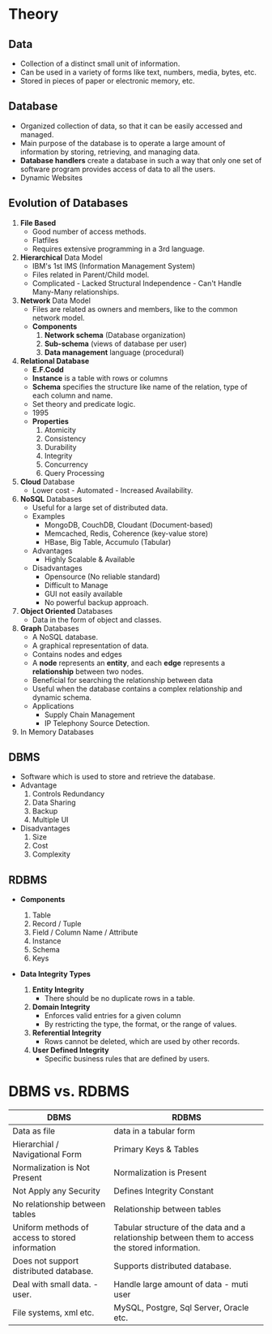 # Theory


## Data
* Collection of a distinct small unit of information.
* Can be used in a variety of forms like text, numbers, media, bytes, etc.
* Stored in pieces of paper or electronic memory, etc.

## Database

* Organized collection of data, so that it can be easily accessed and managed.
* Main purpose of the database is to operate a large amount of information by storing, retrieving, and managing data.
* **Database handlers** create a database in such a way that only one set of software program provides access of data to all the users.
* Dynamic Websites

## Evolution of Databases

1. **File Based**
    * Good number of access methods.
    * Flatfiles
    * Requires extensive programming in a 3rd language.
2. **Hierarchical** Data Model
    * IBM's 1st IMS (Information Management System)
    * Files related in Parent/Child model.
    * Complicated - Lacked Structural Independence - Can't Handle Many-Many relationships.
3. **Network** Data Model
    * Files are related as owners and members, like to the common network model.
    * **Components**
        1. **Network schema** (Database organization)
        2. **Sub-schema** (views of database per user)
        3. **Data management** language (procedural)
4. **Relational Database**
    * **E.F.Codd**
    * **Instance** is a table with rows or columns
    * **Schema** specifies the structure like name of the relation, type of each column and name.
    * Set theory and predicate logic.
    * 1995
    * **Properties**
        1. Atomicity
        2. Consistency
        3. Durability
        4. Integrity
        5. Concurrency
        6. Query Processing
5. **Cloud** Database
    * Lower cost - Automated - Increased Availability.
6. **NoSQL** Databases
    * Useful for a large set of distributed data.
    * Examples
        * MongoDB, CouchDB, Cloudant (Document-based)
        * Memcached, Redis, Coherence (key-value store)
        * HBase, Big Table, Accumulo (Tabular)
    * Advantages
        * Highly Scalable & Available
    * Disadvantages
        * Opensource (No reliable standard)
        * Difficult to Manage
        * GUI not easily available
        * No powerful backup approach.
7. **Object Oriented** Databases
    * Data in the form of object and classes.
8. **Graph** Databases
    * A NoSQL database.
    * A graphical representation of data.
    * Contains nodes and edges
    * A **node** represents an **entity**, and each **edge** represents a **relationship** between two nodes.
    * Beneficial for searching the relationship between data
    * Useful when the database contains a complex relationship and dynamic schema.
    * Applications
        * Supply Chain Management
        * IP Telephony Source Detection.
9. In Memory Databases

## DBMS
* Software which is used to store and retrieve the database.
* Advantage
    1. Controls Redundancy
    2. Data Sharing
    3. Backup
    4. Multiple UI
* Disadvantages
    1. Size
    2. Cost
    3. Complexity

## RDBMS

* **Components**
    1. Table
    2. Record / Tuple
    3. Field / Column Name / Attribute
    4. Instance
    5. Schema
    6. Keys

* **Data Integrity Types**
    1. **Entity Integrity**
        * There should be no duplicate rows in a table.
    2. **Domain Integrity**
        * Enforces valid entries for a given column 
        * By restricting the type, the format, or the range of values.
    3. **Referential Integrity**
        * Rows cannot be deleted, which are used by other records.
    4. **User Defined Integrity**
        * Specific business rules that are defined by users.


# DBMS vs. RDBMS

| DBMS                                            | RDBMS                                                                                           |
| ----------------------------------------------- | ----------------------------------------------------------------------------------------------- |
| Data as file                                    | data in a tabular form                                                                          |
| Hierarchial / Navigational Form                 | Primary Keys & Tables                                                                           |
| Normalization is Not Present                    | Normalization is Present                                                                        |
| Not Apply any Security                          | Defines Integrity Constant                                                                      |
| No relationship between tables                  | Relationship between tables                                                                     |
| Uniform methods of access to stored information | Tabular structure of the data and a relationship between them to access the stored information. |
| Does not support distributed database.          | Supports distributed database.                                                                  |
| Deal with small data. - user.                   | Handle large amount of data - muti user                                                         |
| File systems, xml etc.                          | MySQL, Postgre, Sql Server, Oracle etc.                                                         |
    
